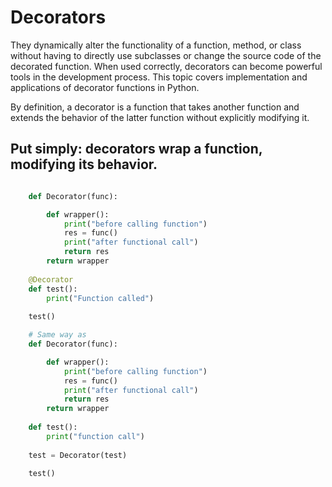 # Decorators

They dynamically alter the functionality of a function, method, or
class without having to directly use subclasses or change the source code of the decorated function. 
When used correctly, decorators can become powerful tools in the development process. This topic covers implementation and
applications of decorator functions in Python.

By definition, a decorator is a function that takes another function and extends the behavior of the latter function without explicitly modifying it.

## Put simply: decorators wrap a function, modifying its behavior.

```py

    def Decorator(func):

        def wrapper():
            print("before calling function")
            res = func()
            print("after functional call")
            return res
        return wrapper
    
    @Decorator
    def test():
        print("Function called")
    
    test() 

    # Same way as
    def Decorator(func):

        def wrapper():
            print("before calling function")
            res = func()
            print("after functional call")
            return res
        return wrapper
    
    def test():
        print("function call")
    
    test = Decorator(test)

    test()

```